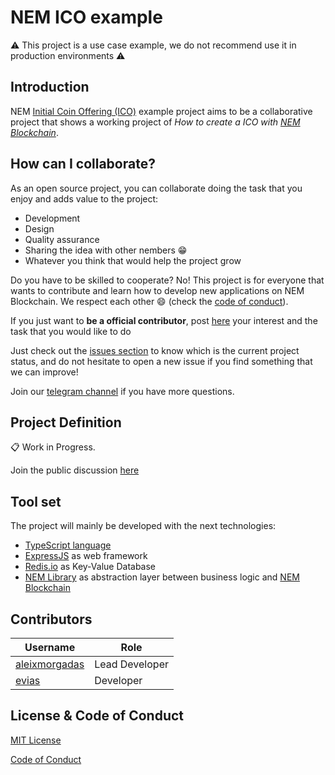 # NEM ICO example
:warning: This project is a use case example, we do not recommend use it in production environments :warning:

## Introduction
NEM [Initial Coin Offering (ICO)][ico-wikipedia] example project aims to be a collaborative project that shows a working project of _How to create a ICO with [NEM Blockchain](https://nem.io)_.

## How can I collaborate?
As an open source project, you can collaborate doing the task that you enjoy and adds value to the project:

* Development
* Design
* Quality assurance
* Sharing the idea with other nembers :grin:
* Whatever you think that would help the project grow

Do you have to be skilled to cooperate? No! This project is for everyone that wants to contribute and learn how to develop new applications on NEM Blockchain. We respect each other :smile: (check the [code of conduct][code-of-conduct]).

If you just want to **be a official contributor**, post [here](https://github.com/aleixmorgadas/nem-ico-example/issues/2) your interest and the task that you would like to do

Just check out the [issues section][issues] to know which is the current project status, and do not hesitate to open a new issue if you find something that we can improve!

Join our [telegram channel][nemprojects] if you have more questions.

## Project Definition
:clipboard: Work in Progress.

Join the public discussion [here](https://github.com/aleixmorgadas/nem-ico-example/issues/1)

## Tool set
The project will mainly be developed with the next technologies:

* [TypeScript language](https://www.typescriptlang.org/)
* [ExpressJS](http://expressjs.com/) as web framework
* [Redis.io](https://redis.io/) as Key-Value Database
* [NEM Library](https://nemlibrary.com) as abstraction layer between business logic and [NEM Blockchain](https://nem.io)

## Contributors
| Username | Role |
| --- | --- |
| [aleixmorgadas](https://github.com/aleixmorgadas) | Lead Developer |
| [evias](https://github.com/evias) | Developer |

## License & Code of Conduct

[MIT License][license]

[Code of Conduct][code-of-conduct]

[ico-wikipedia]: https://en.wikipedia.org/wiki/Initial_Coin_Offering
[nemlibary]: https://nemlibrary.com
[license]: https://github.com/aleixmorgadas/nem-ico-example/blob/master/LICENSE
[code-of-conduct]: https://github.com/aleixmorgadas/nem-ico-example/blob/master/CODE_OF_CONDUCT.md
[issues]: https://github.com/aleixmorgadas/nem-ico-example/issues
[nemprojects]: https://t.me/nemprojects